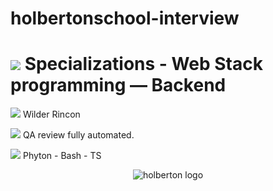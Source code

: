 # holbertonschool-interview
<h1><img src="https://img.icons8.com/ios-filled/60/000000/machine-learning.png"/> Specializations - Web Stack programming ― Backend</h1>

<p><img src="https://img.icons8.com/ios-filled/14/000000/user-male-circle.png"/> Wilder Rincon</p>

<p><img src="https://img.icons8.com/material/19/000000/checkbox--v2.png"/> QA review fully automated.</p>

<p><img src="https://img.icons8.com/material/20/000000/add-tag--v1.png"/> Phyton - Bash - TS </p>

<p align="center"><img src="https://blog.holbertonschool.com/wp-content/uploads/2020/04/unnamed-2.png" alt="holberton logo" </p>
